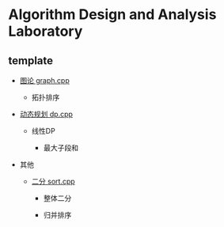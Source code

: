 # Algorithm Design and Analysis Laboratory

## template

- [图论 graph.cpp](template/graph.cpp)
  
  - 拓扑排序

- [动态规划 dp.cpp](template/dp.cpp)
  
  - 线性DP
    
    - 最大子段和

- 其他
  
  - [二分 sort.cpp](template/sort.cpp)
    
    - 整体二分
    
    - 归并排序
